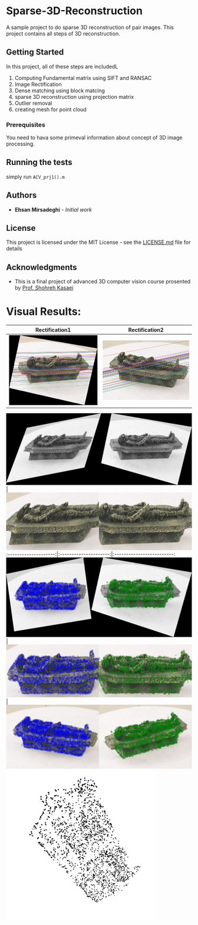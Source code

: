 
# Sparse-3D-Reconstruction

A sample project to do sparse 3D reconstruction of pair images. 
This project contains all steps of 3D reconstruction.

## Getting Started

In this project, all of these steps are includedL<br/>
1. Computing Fundamental matrix using SIFT and RANSAC<br/>
2. Image Rectification<br/>
3. Dense matching using block matcing<br/>
4. sparse 3D reconstruction using projection matrix<br/>
5. Outlier removal<br/>
6. creating mesh for point cloud<br/>

### Prerequisites

You need to hava some primeval information about concept of 3D image processing.


## Running the tests

simply run ```ACV_prj1().m```

## Authors

* **Ehsan Mirsadeghi** - *Initial work*

## License

This project is licensed under the MIT License - see the [LICENSE.md](LICENSE.md) file for details

## Acknowledgments

* This is a final project of advanced 3D computer vision course prosented by [Prof. Shohreh Kasaei](http://sharif.edu/~kasaei/)


# Visual Results:

| Rectification1  | Rectification2 |
| --------------- | -------------- |
|  ![](Rec2.jpg)  |  ![](I2.jpg)   |

![Rectification3](Rec.jpg) | ![Rectification4](RoIRec.jpg)
:--------------------:|:---------------------:|:-------------------------:
![Dense1](Dense1.jpg) | ![Dense2](Dense2.jpg) | ![Dense3](Dense3.jpg)<br/>
![Sparse reconstruction](sparse_result.jpg)<br/>
